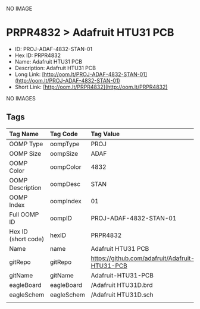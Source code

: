 


  
NO IMAGE  
# PRPR4832 > Adafruit HTU31 PCB

- ID: PROJ-ADAF-4832-STAN-01
- Hex ID: PRPR4832
- Name: Adafruit HTU31 PCB
- Description: Adafruit HTU31 PCB
- Long Link: [http://oom.lt/PROJ-ADAF-4832-STAN-01](http://oom.lt/PROJ-ADAF-4832-STAN-01)
- Short Link: [http://oom.lt/PRPR4832](http://oom.lt/PRPR4832)
  
NO IMAGES  
## Tags
  

|Tag Name|Tag Code|Tag Value|
| :--- | :--- | :--- |
|OOMP Type|oompType|PROJ|
|OOMP Size|oompSize|ADAF|
|OOMP Color|oompColor|4832|
|OOMP Description|oompDesc|STAN|
|OOMP Index|oompIndex|01|
|Full OOMP ID|oompID|PROJ-ADAF-4832-STAN-01|
|Hex ID (short code)|hexID|PRPR4832|
|Name|name|Adafruit HTU31 PCB|
|gitRepo|gitRepo|https://github.com/adafruit/Adafruit-HTU31-PCB|
|gitName|gitName|Adafruit-HTU31-PCB|
|eagleBoard|eagleBoard|/Adafruit HTU31D.brd|
|eagleSchem|eagleSchem|/Adafruit HTU31D.sch|
||||
